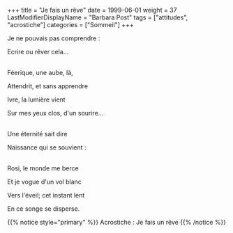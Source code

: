 +++
title = "Je fais un rêve"
date = 1999-06-01
weight = 37
LastModifierDisplayName = "Barbara Post"
tags = ["attitudes", "acrostiche"]
categories = ["Sommeil"]
+++

Je ne pouvais pas comprendre :

Ecrire ou rêver cela...

 \
Féerique, une aube, là,

Attendrit, et sans apprendre

Ivre, la lumière vient

Sur mes yeux clos, d'un sourire...

 \
Une éternité sait dire

Naissance qui se souvient :

 \
Rosi, le monde me berce

Et je vogue d'un vol blanc

Vers l'éveil; cet instant lent

En ce songe se disperse.

{{% notice style="primary" %}}
Acrostiche : Je fais un rêve
{{% /notice %}}
